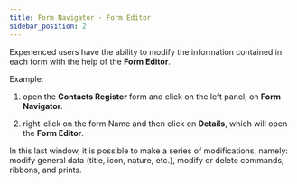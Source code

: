 ```yaml
---
title: Form Navigator - Form Editor
sidebar_position: 2
---
```


Experienced users have the ability to modify the information contained in each form with the help of the **Form Editor**.

Example:

1. open the **Contacts Register** form and click on the left panel, on **Form Navigator**.

2. right-click on the form Name and then click on **Details**, which will open the **Form Editor**.

In this last window, it is possible to make a series of modifications, namely: modify general data (title, icon, nature, etc.), modify or delete commands, ribbons, and prints.